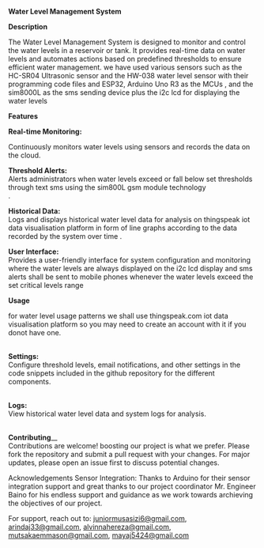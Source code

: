 **__Water Level Management System__**


**Description**

The Water Level Management System is designed to monitor and control the water levels in a reservoir or tank. It provides real-time data on water levels and automates actions based on predefined thresholds to ensure efficient water management.
we have used various sensors such as the HC-SR04 Ultrasonic sensor and the HW-038 water level sensor with their programming code files  and ESP32, Arduino Uno R3 as the MCUs , and the sim8000L as the sms sending device plus the i2c lcd for displaying the water levels 

**Features**<br>

__Real-time Monitoring:<br>__

Continuously monitors water levels using sensors and records the data on the cloud.<br>

__Threshold Alerts:<br>__
Alerts administrators when water levels exceed or fall below set thresholds through text sms using the sim800L gsm module technology <br>.

__Historical Data:<br>__
Logs and displays historical water level data for analysis on thingspeak iot data visualisation platform in form of line graphs according to the data recorded by the system over time .<br>

__User Interface:<br>__
Provides a user-friendly interface for system configuration and monitoring where the water levels are always displayed on the i2c lcd display and sms alerts shall be sent to  mobile phones whenever the water levels exceed the set critical levels range 

**Usage**<br>

for water level usage patterns we shall use thingspeak.com iot data visualisation platform so you may need to create an account with it if you donot have one.

<br>**Settings:**<br> 
Configure threshold levels, email notifications, and other settings in the code snippets included in the github repository for the different components.

<br>**Logs:** <br>View historical water level data and system logs for analysis.

<br>**Contributing**__<br>
Contributions are welcome! boosting our project is what we prefer. Please fork the repository and submit a pull request with your changes. For major updates, please open an issue first to discuss potential changes.


Acknowledgements
Sensor Integration: Thanks to Arduino for their sensor integration support and great thanks to our project coordinator Mr. Engineer Baino for his endless support and guidance as we work towards archieving the objectives of our project.

For support, reach out to: juniormusasizi6@gmail.com,  arindaj33@gmail.com, alvinnahereza@gmail.com, mutsakaemmason@gmail.com, mayaj5424@gmail.com

